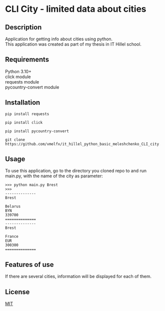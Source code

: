# CLI City - limited data about cities

## Description
Application for getting info about cities using python.  
This application was created as part of my thesis in IT Hillel school.

## Requirements
Python 3.10+  
click module  
requests module  
pycountry-convert module

## Installation
```
pip install requests
```
```
pip install click
```
```
pip install pycountry-convert
```
```
git clone https://github.com/vmelfx/it_hillel_python_basic_meleshchenko_CLI_city.git
```

## Usage
To use this application, go to the directory you cloned repo to and run main.py, with the name of the city as parameter:
```
>>> python main.py Brest
>>> 
--------------
Brest

Belarus
BYN
339700
==============
--------------
Brest

France
EUR
300300
==============
```
## Features of use
If there are several cities, information will be displayed for each of them.

## License
[MIT](https://choosealicense.com/licenses/mit/)